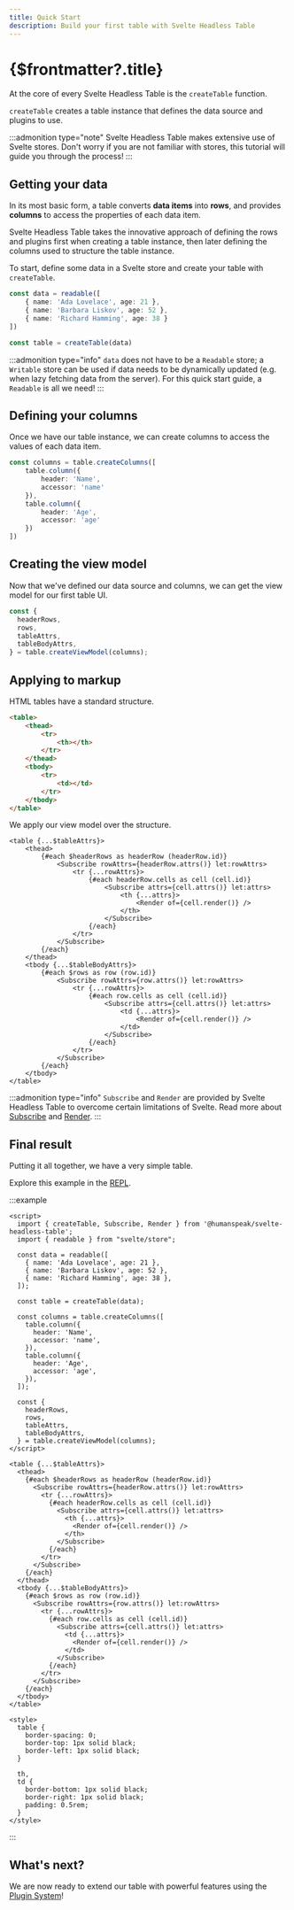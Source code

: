 ```yaml
---
title: Quick Start
description: Build your first table with Svelte Headless Table
---
```


# {$frontmatter?.title}

At the core of every Svelte Headless Table is the `createTable` function.

`createTable` creates a table instance that defines the data source and plugins to use.

:::admonition type="note"
Svelte Headless Table makes extensive use of Svelte stores. Don't worry if you are not familiar with stores, this tutorial will guide you through the process!
:::

## Getting your data

In its most basic form, a table converts **data items** into **rows**, and provides **columns** to access the properties of each data item.

Svelte Headless Table takes the innovative approach of defining the rows and plugins first when creating a table instance, then later defining the columns used to structure the table instance.

To start, define some data in a Svelte store and create your table with `createTable`.

```ts
const data = readable([
    { name: 'Ada Lovelace', age: 21 },
    { name: 'Barbara Liskov', age: 52 },
    { name: 'Richard Hamming', age: 38 }
])

const table = createTable(data)
```

:::admonition type="info"
`data` does not have to be a `Readable` store; a `Writable` store can be used if data needs to be dynamically updated (e.g. when lazy fetching data from the server). For this quick start guide, a `Readable` is all we need!
:::

## Defining your columns

Once we have our table instance, we can create columns to access the values of each data item.

```ts
const columns = table.createColumns([
    table.column({
        header: 'Name',
        accessor: 'name'
    }),
    table.column({
        header: 'Age',
        accessor: 'age'
    })
])
```

## Creating the view model

Now that we've defined our data source and columns, we can get the view model for our first table UI.

<!-- prettier-ignore -->
```ts
const {
  headerRows,
  rows,
  tableAttrs,
  tableBodyAttrs,
} = table.createViewModel(columns);
```

## Applying to markup

HTML tables have a standard structure.

```html
<table>
    <thead>
        <tr>
            <th></th>
        </tr>
    </thead>
    <tbody>
        <tr>
            <td></td>
        </tr>
    </tbody>
</table>
```

We apply our view model over the structure.

```svelte
<table {...$tableAttrs}>
    <thead>
        {#each $headerRows as headerRow (headerRow.id)}
            <Subscribe rowAttrs={headerRow.attrs()} let:rowAttrs>
                <tr {...rowAttrs}>
                    {#each headerRow.cells as cell (cell.id)}
                        <Subscribe attrs={cell.attrs()} let:attrs>
                            <th {...attrs}>
                                <Render of={cell.render()} />
                            </th>
                        </Subscribe>
                    {/each}
                </tr>
            </Subscribe>
        {/each}
    </thead>
    <tbody {...$tableBodyAttrs}>
        {#each $rows as row (row.id)}
            <Subscribe rowAttrs={row.attrs()} let:rowAttrs>
                <tr {...rowAttrs}>
                    {#each row.cells as cell (cell.id)}
                        <Subscribe attrs={cell.attrs()} let:attrs>
                            <td {...attrs}>
                                <Render of={cell.render()} />
                            </td>
                        </Subscribe>
                    {/each}
                </tr>
            </Subscribe>
        {/each}
    </tbody>
</table>
```

:::admonition type="info"
`Subscribe` and `Render` are provided by Svelte Headless Table to overcome certain limitations of Svelte. Read more about [Subscribe](../../api/subscribe.md) and [Render](../../api/--render.md).
:::

## Final result

Putting it all together, we have a very simple table.

Explore this example in the [REPL](https://svelte.dev/repl/08cb356f4fad4c03ae331fe8ca77c726?version=3.48.0).

<script>
  import Demo from './Demo.svelte';
</script>
<Demo />

:::example

<!-- prettier-ignore -->
```svelte
<script>
  import { createTable, Subscribe, Render } from '@humanspeak/svelte-headless-table';
  import { readable } from "svelte/store";

  const data = readable([
    { name: 'Ada Lovelace', age: 21 },
    { name: 'Barbara Liskov', age: 52 },
    { name: 'Richard Hamming', age: 38 },
  ]);

  const table = createTable(data);

  const columns = table.createColumns([
    table.column({
      header: 'Name',
      accessor: 'name',
    }),
    table.column({
      header: 'Age',
      accessor: 'age',
    }),
  ]);

  const {
    headerRows,
    rows,
    tableAttrs,
    tableBodyAttrs,
  } = table.createViewModel(columns);
</script>

<table {...$tableAttrs}>
  <thead>
    {#each $headerRows as headerRow (headerRow.id)}
      <Subscribe rowAttrs={headerRow.attrs()} let:rowAttrs>
        <tr {...rowAttrs}>
          {#each headerRow.cells as cell (cell.id)}
            <Subscribe attrs={cell.attrs()} let:attrs>
              <th {...attrs}>
                <Render of={cell.render()} />
              </th>
            </Subscribe>
          {/each}
        </tr>
      </Subscribe>
    {/each}
  </thead>
  <tbody {...$tableBodyAttrs}>
    {#each $rows as row (row.id)}
      <Subscribe rowAttrs={row.attrs()} let:rowAttrs>
        <tr {...rowAttrs}>
          {#each row.cells as cell (cell.id)}
            <Subscribe attrs={cell.attrs()} let:attrs>
              <td {...attrs}>
                <Render of={cell.render()} />
              </td>
            </Subscribe>
          {/each}
        </tr>
      </Subscribe>
    {/each}
  </tbody>
</table>

<style>
  table {
    border-spacing: 0;
    border-top: 1px solid black;
    border-left: 1px solid black;
  }

  th,
  td {
    border-bottom: 1px solid black;
    border-right: 1px solid black;
    padding: 0.5rem;
  }
</style>
```

:::

## What's next?

We are now ready to extend our table with powerful features using the [Plugin System](../../plugins/overview.md)!
